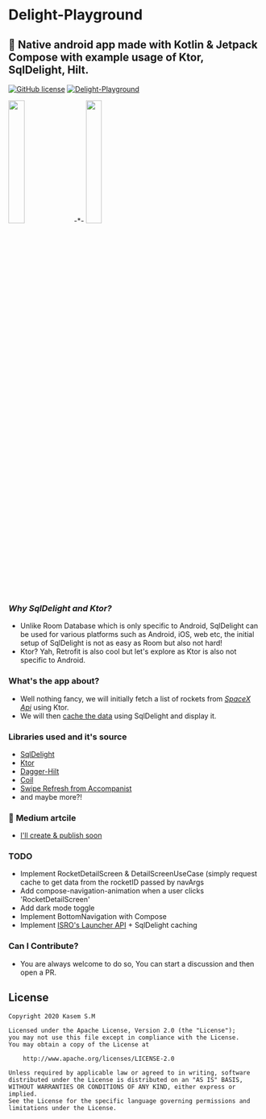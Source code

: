 # Delight-Playground
🎉 Native android app made with Kotlin &amp; Jetpack Compose with example usage of Ktor, SqlDelight, Hilt.
---
[![GitHub license](https://img.shields.io/badge/License-Apache%202.0-blue.svg)](LICENSE)
[![Delight-Playground](https://img.shields.io/badge/APK-Delight--Playground-green)](https://github.com/kasem-sm/SpaceXDelight-Playground/blob/master/app/release/app-release.apk)

<img src="https://github.com/kasem-sm/SpaceXDelight-Playground/blob/master/art/1.jpg" width="25%"> -*- <img src="https://github.com/kasem-sm/SpaceXDelight-Playground/blob/master/art/2.jpg" width="25%">


###   ***Why SqlDelight and Ktor?***
- Unlike Room Database which is only specific to Android, SqlDelight can be used for various platforms such as Android, iOS, web etc, the initial setup of SqlDelight is not as easy as Room but also not hard!
- Ktor? Yah, Retrofit is also cool but let's explore as Ktor is also not specific to Android.

###   **What's the app about?**
- Well nothing fancy, we will initially fetch a list of rockets from [_*SpaceX Api*_](https://api.spacexdata.com/v3/rockets) using Ktor.
- We will then [cache the data](https://github.com/kasem-sm/SpaceXDelight-Playground/blob/master/app/src/main/java/kasem/sm/delightplayground/interactors/GetRocketsUseCase.kt) using SqlDelight and display it.

### Libraries used and it's source
- [SqlDelight](https://github.com/cashapp/sqldelight)
- [Ktor](https://github.com/ktorio/ktor)
- [Dagger-Hilt](https://github.com/google/dagger)
- [Coil](https://coil-kt.github.io/coil/compose/)
- [Swipe Refresh from Accompanist](https://google.github.io/accompanist/swiperefresh/)
- and maybe more?!


### 🧾 **Medium artcile**
- [I'll create & publish soon](https://medium.com/@kasem.)

### TODO
- Implement RocketDetailScreen & DetailScreenUseCase (simply request cache to get data from the rocketID passed by navArgs
- Add compose-navigation-animation when a user clicks 'RocketDetailScreen'
- Add dark mode toggle
- Implement BottomNavigation with Compose
- Implement [ISRO's Launcher API](https://isro.vercel.app/api/launchers) + SqlDelight caching

### Can I Contribute?
- You are always welcome to do so, You can start a discussion and then open a PR.

## License

```
Copyright 2020 Kasem S.M

Licensed under the Apache License, Version 2.0 (the "License");
you may not use this file except in compliance with the License.
You may obtain a copy of the License at

    http://www.apache.org/licenses/LICENSE-2.0

Unless required by applicable law or agreed to in writing, software
distributed under the License is distributed on an "AS IS" BASIS,
WITHOUT WARRANTIES OR CONDITIONS OF ANY KIND, either express or implied.
See the License for the specific language governing permissions and
limitations under the License.
```
